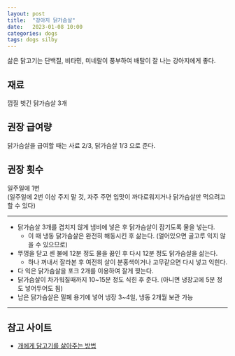 ```yaml
---
layout: post
title:  "강아지 닭가슴살"
date:   2023-01-08 10:00
categories: dogs
tags: dogs silby
---
```


삶은 닭고기는 단백질, 비타민, 미네랄이 풍부하여 배탈이 잘 나는 강아지에게 좋다.

## 재료
껍질 벗긴 닭가슴살 3개

## 권장 급여량
닭가슴살을 급여할 때는 사료 2/3, 닭가슴살 1/3 으로 준다.

## 권장 횟수
일주일에 1번  
(일주일에 2번 이상 주지 말 것, 자주 주면 입맛이 까다로워지거나 닭가슴살만 먹으려고 할 수 있다)

---

- 닭가슴살 3개를 겹치지 않게 냄비에 넣은 후 닭가슴살이 잠기도록 물을 넣는다.
  - 이 때 냉동 닭가슴살은 완전히 해동시킨 후 삶는다. (얼어있으면 골고루 익지 않을 수 있으므로)
- 뚜껑을 닫고 센 불에 12분 정도 물을 끓인 후 다시 12분 정도 닭가슴살을 삶는다.
  - 하나 꺼내서 잘라본 후 여전히 살이 분홍색이거나 고무같으면 다시 넣고 익힌다.
- 다 익은 닭가슴살을 포크 2개를 이용하여 잘게 찢는다.
- 닭가슴살이 차가워질때까지 10~15분 정도 식힌 후 준다. (아니면 냉장고에 5분 정도 넣어두어도 됨)
- 남은 닭가슴살은 밀폐 용기에 넣어 냉장 3~4일, 냉동 2개월 보관 가능





---

## 참고 사이트

* [개에게 닭고기를 삶아주는 방법](https://ko.wikihow.com/%EA%B0%9C%EC%97%90%EA%B2%8C-%EB%8B%AD%EA%B3%A0%EA%B8%B0%EB%A5%BC-%EC%82%B6%EC%95%84%EC%A3%BC%EB%8A%94-%EB%B0%A9%EB%B2%95)